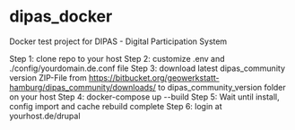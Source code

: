 # dipas_docker
Docker test project for DIPAS - Digital Participation System

Step 1: clone repo to your host
Step 2: customize .env and ./config/yourdomain.de.conf file 
Step 3: download latest dipas_community version ZIP-File from https://bitbucket.org/geowerkstatt-hamburg/dipas_community/downloads/ to dipas_community_version folder on your host
Step 4: docker-compose up --build 
Step 5: Wait until install, config import and cache rebuild complete
Step 6: login at yourhost.de/drupal
